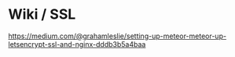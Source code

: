 # Wiki / SSL

https://medium.com/@grahamleslie/setting-up-meteor-meteor-up-letsencrypt-ssl-and-nginx-dddb3b5a4baa
